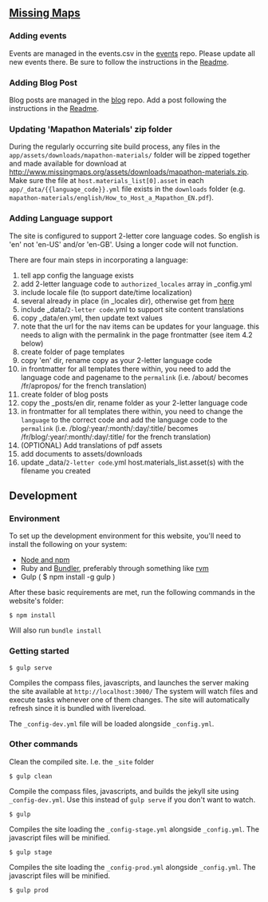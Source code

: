 ## [Missing Maps](http://www.missingmaps.org/)

### Adding events

Events are managed in the events.csv in the [events](https://github.com/MissingMaps/events) repo. Please update all new events there. Be sure to follow the instructions in the [Readme](https://github.com/MissingMaps/events/blob/master/README.md).

### Adding Blog Post

Blog posts are managed in the [blog](https://github.com/MissingMaps/blog) repo. Add a post following the instructions in the [Readme](https://github.com/MissingMaps/blog/blob/master/README.md).

### Updating 'Mapathon Materials' zip folder

During the regularly occurring site build process, any files in the `app/assets/downloads/mapathon-materials/` folder will be zipped together and made available for download at http://www.missingmaps.org/assets/downloads/mapathon-materials.zip. Make sure the file at `host.materials_list[0].asset` in each `app/_data/{{language_code}}.yml` file exists in the `downloads` folder (e.g. `mapathon-materials/english/How_to_Host_a_Mapathon_EN.pdf`).

### Adding Language support

The site is configured to support 2-letter core language codes. So english is 'en' not 'en-US' and/or 'en-GB'. Using a longer code will not function.

There are four main steps in incorporating a language:

1. tell app config the language exists
  1. add 2-letter language code to ```authorized_locales``` array in \_config.yml
2. include locale file (to support date/time localization)
  1. several already in place (in \_locales dir), otherwise get from [here](https://github.com/svenfuchs/rails-i18n/tree/master/rails/locale)
3. include \_data/```2-letter code```.yml to support site content translations
  1. copy \_data/en.yml, then update text values
  2. note that the url for the nav items can be updates for your language. this needs to align with the permalink in the page frontmatter (see item 4.2 below)
4. create folder of page templates
  1. copy 'en' dir, rename copy as your 2-letter language code
  2. in frontmatter for all templates there within, you need to add the language code and pagename to the ```permalink``` (i.e. /about/ becomes /fr/apropos/ for the french translation)
5. create folder of blog posts
  1. copy the \_posts/en dir, rename folder as your 2-letter language code
  2. in frontmatter for all templates there within, you need to change the ```language``` to the correct code and add the language code to the ```permalink``` (i.e. /blog/:year/:month/:day/:title/ becomes /fr/blog/:year/:month/:day/:title/ for the french translation)
6. (OPTIONAL) Add translations of pdf assets
  1. add documents to assets/downloads
  2. update \_data/```2-letter code```.yml host.materials_list.asset(s) with the filename you created

## Development

### Environment
To set up the development environment for this website, you'll need to install the following on your system:

- [Node and npm](http://nodejs.org/)
- Ruby and [Bundler](http://bundler.io/), preferably through something like [rvm](https://rvm.io/)
- Gulp ( $ npm install -g gulp )

After these basic requirements are met, run the following commands in the website's folder:
```
$ npm install
```
Will also run `bundle install`

### Getting started

```
$ gulp serve
```
Compiles the compass files, javascripts, and launches the server making the site available at `http://localhost:3000/`
The system will watch files and execute tasks whenever one of them changes.
The site will automatically refresh since it is bundled with livereload.

The `_config-dev.yml` file will be loaded alongside `_config.yml`.

### Other commands
Clean the compiled site. I.e. the `_site` folder
```
$ gulp clean
```

Compile the compass files, javascripts, and builds the jekyll site using `_config-dev.yml`.
Use this instead of ```gulp serve``` if you don't want to watch.
```
$ gulp
```

Compiles the site loading the `_config-stage.yml` alongside `_config.yml`. The javascript files will be minified.
```
$ gulp stage
```

Compiles the site loading the `_config-prod.yml` alongside `_config.yml`. The javascript files will be minified.
```
$ gulp prod
```
